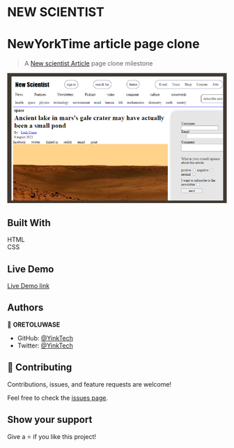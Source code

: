 # NEW SCIENTIST

# NewYorkTime article page clone
> A [New scientist Article](https://www.newscientist.com/article/2286218-ancient-lake-in-marss-gale-crater-may-have-actually-been-a-small-pond/) page clone milestone 

![screenshot](picture.png)

## Built With 
HTML <br> CSS

## Live Demo

[Live Demo link](https://biodun-ojo.github.io/New-Scientist/)

## Authors

👤 **ORETOLUWASE**

- GitHub: [@YinkTech](https://github.com/biodun-ojo)
- Twitter: [@YinkTech](https://twitter.com/GeexBunny)

## 🤝 Contributing

Contributions, issues, and feature requests are welcome!

Feel free to check the [issues page](https://github.com/biodun-ojo/New-Scientist/issues).

## Show your support

Give a ⭐️ if you like this project!
